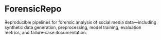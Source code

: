 # ForensicRepo
Reproducible pipelines for forensic analysis of social media data—including synthetic data generation, preprocessing, model training, evaluation metrics, and failure‐case documentation.
